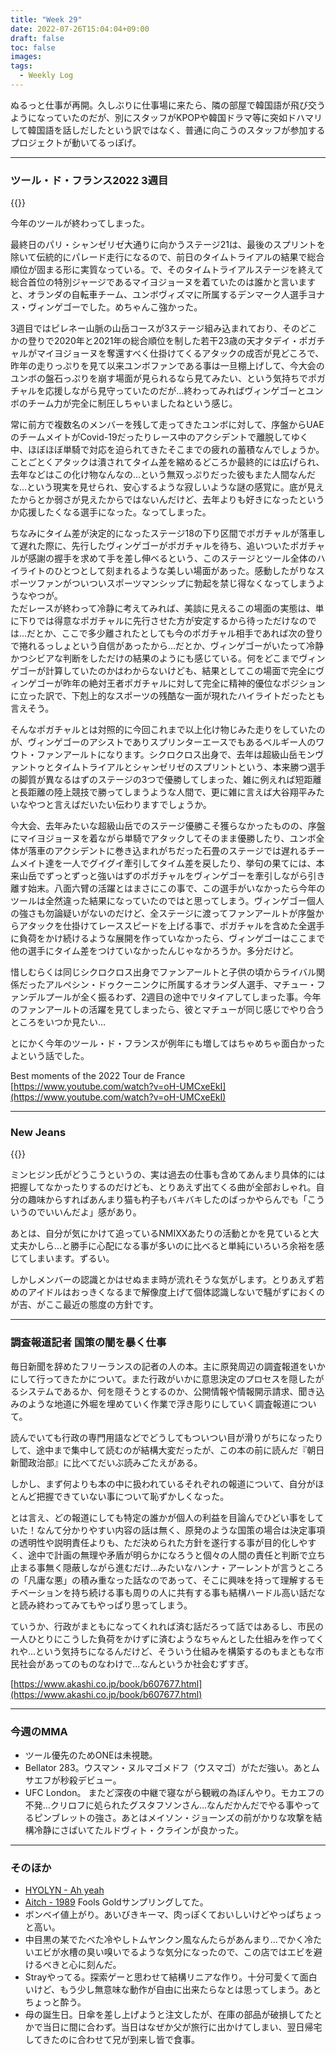 ```yaml
---
title: "Week 29"
date: 2022-07-26T15:04:04+09:00
draft: false
toc: false
images:
tags:
  - Weekly Log
---
```


ぬるっと仕事が再開。久しぶりに仕事場に来たら、隣の部屋で韓国語が飛び交うようになっていたのだが、別にスタッフがKPOPや韓国ドラマ等に突如ドハマリして韓国語を話しだしたという訳ではなく、普通に向こうのスタッフが参加するプロジェクトが動いてるっぽげ。

<!--more-->

---

### ツール・ド・フランス2022 3週目

{{<youtube No-gODD2A7Q>}}

今年のツールが終わってしまった。

最終日のパリ・シャンゼリゼ大通りに向かうステージ21は、最後のスプリントを除いて伝統的にパレード走行になるので、前日のタイムトライアルの結果で総合順位が固まる形に実質なっている。で、そのタイムトライアルステージを終えて総合首位の特別ジャージであるマイヨジョーヌを着ていたのは誰かと言いますと、オランダの自転車チーム、ユンボヴィズマに所属するデンマーク人選手ヨナス・ヴィンゲゴーでした。めちゃんこ強かった。

3週目ではピレネー山脈の山岳コースが3ステージ組み込まれており、そのどこかの登りで2020年と2021年の総合順位を制した若干23歳の天才タデイ・ポガチャルがマイヨジョーヌを奪還すべく仕掛けてくるアタックの成否が見どころで、昨年の走りっぷりを見て以来ユンボファンである事は一旦棚上げして、今大会のユンボの盤石っぷりを崩す場面が見られるなら見てみたい、という気持ちでポガチャルを応援しながら見守っていたのだが…終わってみればヴィンゲゴーとユンボのチーム力が完全に制圧しちゃいましたねという感じ。

常に前方で複数名のメンバーを残して走ってきたユンボに対して、序盤からUAEのチームメイトがCovid-19だったりレース中のアクシデントで離脱してゆく中、ほぼほぼ単騎で対応を迫られてきたそこまでの疲れの蓄積なんでしょうか。ことごとくアタックは潰されてタイム差を縮めるどころか最終的には広げられ、去年などはこの化け物なんなの…という無双っぷりだった彼もまた人間なんだな…という現実を見せられ、安心するような寂しいような謎の感覚に。底が見えたからとか弱さが見えたからではないんだけど、去年よりも好きになったというか応援したくなる選手になった。なってしまった。

ちなみにタイム差が決定的になったステージ18の下り区間でポガチャルが落車して遅れた際に、先行したヴィンゲゴーがポガチャルを待ち、追いついたポガチャルが感謝の握手を求めて手を差し伸べるという、このステージとツール全体のハイライトのひとつとして刻まれるような美しい場面があった。感動したがりなスポーツファンがついついスポーツマンシップに勃起を禁じ得なくなってしまうようなやつが。  
ただレースが終わって冷静に考えてみれば、美談に見えるこの場面の実態は、単に下りでは得意なポガチャルに先行させた方が安定するから待っただけなのでは…だとか、ここで多少離されたとしても今のポガチャル相手であれば次の登りで捲れるっしょという自信があったから…だとか、ヴィンゲゴーがいたって冷静かつシビアな判断をしただけの結果のようにも感じている。何をどこまでヴィンゲゴーが計算していたのかはわからないけども、結果としてこの場面で完全にヴィンゲゴーが昨年の絶対王者ポガチャルに対して完全に精神的優位なポジションに立った訳で、下剋上的なスポーツの残酷な一面が現れたハイライトだったとも言えそう。

そんなポガチャルとは対照的に今回これまで以上化け物じみた走りをしていたのが、ヴィンゲゴーのアシストでありスプリンターエースでもあるベルギー人のワウト・ファンアールトになります。シクロクロス出身で、去年は超級山岳モンヴァントゥとタイムトライアルとシャンゼリゼのスプリントという、本来勝つ選手の脚質が異なるはずのステージの3つで優勝してしまった、雑に例えれば短距離と長距離の陸上競技で勝ってしまうような人間で、更に雑に言えば大谷翔平みたいなやつと言えばだいたい伝わりますでしょうか。

今大会、去年みたいな超級山岳でのステージ優勝こそ獲らなかったものの、序盤にマイヨジョーヌを着ながら単騎でアタックしてそのまま優勝したり、ユンボ全体が落車のアクシデントに巻き込まれがちだった石畳のステージでは遅れるチームメイト達を一人でグイグイ牽引してタイム差を戻したり、挙句の果てには、本来山岳でずっとずっと強いはずのポガチャルをヴィンゲゴーを牽引しながら引き離す始末。八面六臂の活躍とはまさにこの事で、この選手がいなかったら今年のツールは全然違った結果になっていたのではと思ってしまう。ヴィンゲゴー個人の強さも勿論疑いがないのだけど、全ステージに渡ってファンアールトが序盤からアタックを仕掛けてレーススピードを上げる事で、ポガチャルを含めた全選手に負荷をかけ続けるような展開を作っていなかったら、ヴィンゲゴーはここまで他の選手にタイム差をつけていなかったんじゃなかろうか。多分だけど。

惜しむらくは同じシクロクロス出身でファンアールトと子供の頃からライバル関係だったアルペシン・ドゥクーニンクに所属するオランダ人選手、マチュー・ファンデルプールが全く振るわず、2週目の途中でリタイアしてしまった事。今年のファンアールトの活躍を見てしまったら、彼とマチューが同じ感じでやり合うところをいつか見たい…

とにかく今年のツール・ド・フランスが例年にも増してはちゃめちゃ面白かったよという話でした。

Best moments of the 2022 Tour de France  
[https://www.youtube.com/watch?v=oH-UMCxeEkI](https://www.youtube.com/watch?v=oH-UMCxeEkI)

---

### New Jeans

{{<youtube tVIXY14aJms>}}

ミンヒジン氏がどうこうというの、実は過去の仕事も含めてあんまり具体的には把握してなかったりするのだけども、とりあえず出てくる曲が全部おしゃれ。自分の趣味からすればあんまり猫も杓子もバキバキしたのばっかやらんでも「こういうのでいいんだよ」感があり。

あとは、自分が気にかけて追っているNMIXXあたりの活動とかを見ていると大丈夫かしら…と勝手に心配になる事が多いのに比べると単純にいろいろ余裕を感じてしまいます。ずるい。

しかしメンバーの認識とかはせぬまま時が流れそうな気がします。とりあえず若めのアイドルはおっきくなるまで解像度上げて個体認識しないで騒がずにおくのが吉、がここ最近の態度の方針です。

---

### 調査報道記者 国策の闇を暴く仕事

毎日新聞を辞めたフリーランスの記者の人の本。主に原発周辺の調査報道をいかにして行ってきたかについて。また行政がいかに意思決定のプロセスを隠したがるシステムであるか、何を隠そうとするのか、公開情報や情報開示請求、聞き込みのような地道に外堀を埋めていく作業で浮き彫りにしていく調査報道について。

読んでいても行政の専門用語などでどうしてもついつい目が滑りがちになったりして、途中まで集中して読むのが結構大変だったが、この本の前に読んだ『朝日新聞政治部』に比べてだいぶ読みごたえがある。

しかし、まず何よりも本の中に扱われているそれぞれの報道について、自分がほとんど把握できていない事について恥ずかしくなった。  

とは言え、どの報道にしても特定の誰かが個人の利益を目論んでひどい事をしていた！なんて分かりやすい内容の話は無く、原発のような国策の場合は決定事項の透明性や説明責任よりも、ただ決められた方針を遂行する事が目的化しやすく、途中で計画の無理や矛盾が明らかになろうと個々の人間の責任と判断で立ち止まる事無く隠蔽しながら進むだけ…みたいなハンナ・アーレントが言うところの「凡庸な悪」の積み重なった話なのであって、そこに興味を持って理解するモチベーションを持ち続ける事も周りの人に共有する事も結構ハードル高い話だなと読み終わってみてもやっぱり思ってしまう。

ていうか、行政がまともになってくれれば済む話だろって話ではあるし、市民の一人ひとりにこうした負荷をかけずに済むようなちゃんとした仕組みを作ってくれや…という気持ちになるんだけど、そういう仕組みを構築するのもまともな市民社会があってのものなわけで…なんというか社会むずすぎ。

[https://www.akashi.co.jp/book/b607677.html](https://www.akashi.co.jp/book/b607677.html)

---

### 今週のMMA

- ツール優先のためONEは未視聴。
- Bellator 283。ウスマン・ヌルマゴメドフ（ウスマゴ）がただ強い。あとムサエフが秒殺デビュー。
- UFC London。 またど深夜の中継で寝ながら観戦の為ぼんやり。モカエフの不発…クリロフに処られたグスタフソンさん…なんだかんだでやる事やってるピンブレットの強さ。あとはメイソン・ジョーンズの前がかりな攻撃を結構冷静にさばいてたルドヴィト・クラインが良かった。

---

### そのほか

- [HYOLYN - Ah yeah](https://www.youtube.com/watch?v=E2crWvShSCc)
- [Aitch - 1989](https://www.youtube.com/watch?v=3GWw2p_X6Lg) Fools Goldサンプリングしてた。
- ボンベイ値上がり。あいびきキーマ、肉っぽくておいしいけどやっぱちょっと高い。
- 中目黒の某でたべた冷やしトムヤンクン風なんたらがあんまり…でかく冷たいエビが水槽の臭い嗅いでるような気分になったので、この店ではエビを避けるべきと心に刻んだ。
- Strayやってる。探索ゲーと思わせて結構リニアな作り。十分可愛くて面白いけど、もう少し無意味な動作が自由に出来たらなとは思ってしまう。あとちょっと酔う。
- 母の誕生日。日傘を差し上げようと注文したが、在庫の部品が破損してたとかで当日に間に合わず。当日はなぜか父が旅行に出かけてしまい、翌日帰宅してきたのに合わせて兄が到来し皆で食事。
